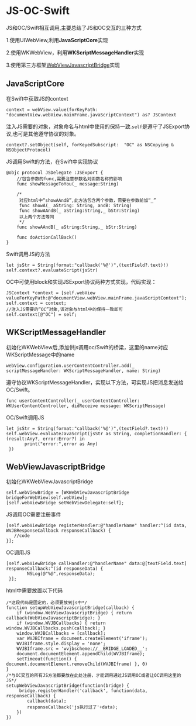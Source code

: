 # JS-OC-Swift
JS和OC/Swift相互调用,主要总结了JS和OC交互的三种方式

1.使用UIWebView,利用**JavaScriptCore**实现

2.使用WKWebView，利用**WKScriptMessageHandler**实现

3.使用第三方框架[WebViewJavascriptBridge](https://github.com/marcuswestin/WebViewJavascriptBridge)实现

## JavaScriptCore

在Swift中获取JS的context

``` 
context = webView.value(forKeyPath: "documentView.webView.mainFrame.javaScriptContext") as? JSContext
```

注入JS需要的对象，对象命名与html中使用的保持一致.`self`是遵守了JSExport协议,也可是其他遵守协议的对象。

```
context?.setObject(self, forKeyedSubscript:  "OC" as NSCopying & NSObjectProtocol)
```
JS调用Swift的方法，在Swift中实现协议

```
@objc protocol JSDelegate :JSExport {
    //包含参数的func,需要注意参数名对函数名称的影响
    func showMessageToYou(_ message:String)
    
    /*
     对应html中“showAAndB”,此方法包含两个参数，需要在参数前加“_”
     func showA(_ aString: String, andB: String)
     func showAAndB(_ aString:String,_ bStr:String)
     以上两个方法等同
     */
    func showAAndB(_ aString:String,_ bStr:String)
    
    func doActionCallBack()
}
```
Swift调用JS的方法

```
let jsStr = String(format:"callback('%@')",(textField?.text)!)
self.context?.evaluateScript(jsStr)
```
OC中可使用block和实现JSExport协议两种方式实现，代码实现：

```
JSContext *context = [self.webView valueForKeyPath:@"documentView.webView.mainFrame.javaScriptContext"];
self.context = context;
//注入JS需要的“OC”对象,该对象与html中的保持一致即可
self.context[@"OC"] = self;
```

## WKScriptMessageHandler

初始化WKWebView后,添加供js调用oc/Swift的桥梁，这里的name对应WKScriptMessage中的name

```
webView.configuration.userContentController.add(_ scriptMessageHandler: WKScriptMessageHandler, name: String)
```
遵守协议WKScriptMessageHandler，实现以下方法，可实现JS把消息发送给OC/Swift。

```
func userContentController(_ userContentController: WKUserContentController, didReceive message: WKScriptMessage)
```
OC/Swift调用JS

```
let jsStr = String(format:"callback('%@')",(textField?.text)!)
self.webView.evaluateJavaScript(jsStr as String, completionHandler: { (result:Any?, error:Error?) in
       print("error:",error as Any)
 })
```
## WebViewJavascriptBridge

初始化WKWebViewJavascriptBridge

```
self.webViewBridge = [WKWebViewJavascriptBridge bridgeForWebView:self.webView];
[self.webViewBridge setWebViewDelegate:self];
```
JS调用OC需要注册事件

```
[self.webViewBridge registerHandler:@"handlerName" handler:^(id data, WVJBResponseCallback responseCallback) {
   //code
}];
```
OC调用JS

```
[self.webViewBridge callHandler:@"handlerName" data:@[textField.text] responseCallback:^(id responseData) {
        NSLog(@"%@",responseData);
 }];
```
html中需要放置以下代码

```
/*这段代码是固定的，必须要放到js中*/
function setupWebViewJavascriptBridge(callback) {
    if (window.WebViewJavascriptBridge) { return callback(WebViewJavascriptBridge); }
    if (window.WVJBCallbacks) { return window.WVJBCallbacks.push(callback); }
    window.WVJBCallbacks = [callback];
    var WVJBIframe = document.createElement('iframe');
    WVJBIframe.style.display = 'none';
    WVJBIframe.src = 'wvjbscheme://__BRIDGE_LOADED__';
    document.documentElement.appendChild(WVJBIframe);
    setTimeout(function() { document.documentElement.removeChild(WVJBIframe) }, 0)
}
/*与OC交互的所有JS方法都要放在此处注册，才能调用通过JS调用OC或者让OC调用这里的JS*/
setupWebViewJavascriptBridge(function(bridge) {
     bridge.registerHandler('callback', function(data, responseCallback) {
        callback(data);
        responseCallback('js执行过了'+data);
    })
})
```
